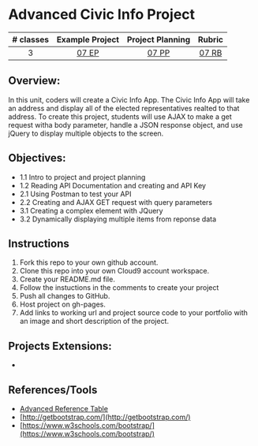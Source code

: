 # Advanced Civic Info Project

| # classes|Example Project|Project Planning|Rubric|
|:--:|:--:|:--:|:--:|
| 3 |[07 EP](https://scriptedcurriculum.github.io/advanced_civics_solution/)|[07 PP](https://drive.google.com/open?id=1djJGD16zKw0DsNOKir0yP6wt-MW751isL-7UDK7ZSRc)|[07 RB](https://drive.google.com/open?id=1sE57raysW2J8LFMpNi86e1bfZ8Q9DE0OmLgGnReL-y4)|

## Overview: 
In this unit, coders will create a Civic Info App. The Civic Info App will take an address and display all of the elected representatives realted to that address. To create this project, students will use AJAX to make a get request witha body parameter, handle a JSON response object, and use jQuery to display multiple objects to the screen.

## Objectives:
* 1.1 Intro to project and project planning
* 1.2 Reading API Documentation and creating and API Key
* 2.1 Using Postman to test your API
* 2.2 Creating and AJAX GET request with query parameters
* 3.1  Creating a complex element with JQuery
* 3.2 Dynamically displaying multiple items from reponse data

## Instructions
1) Fork this repo to your own github account. 
2) Clone this repo into your own Cloud9 account workspace.
3) Create your README.md file.
4) Follow the instuctions in the comments to create your project
5) Push all changes to GitHub.
6) Host project on gh-pages.
7) Add links to working url and project source code to your portfolio with an image and short description of the project.

## Projects Extensions:
* 

## References/Tools
* [Advanced Reference Table]()
* [http://getbootstrap.com/](http://getbootstrap.com/)
* [https://www.w3schools.com/bootstrap/](https://www.w3schools.com/bootstrap/)
